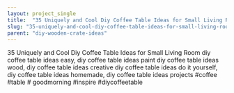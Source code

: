 ```yaml
---
layout: project_single
title:  "35 Uniquely and Cool Diy Coffee Table Ideas for Small Living Room"
slug: "35-uniquely-and-cool-diy-coffee-table-ideas-for-small-living-room"
parent: "diy-wooden-crate-ideas"
---
```

35 Uniquely and Cool Diy Coffee Table Ideas for Small Living Room  diy coffee table ideas easy, diy coffee table ideas paint diy coffee table ideas wood, diy coffee table ideas creative diy coffee table ideas do it yourself, diy coffee table ideas homemade, diy coffee table ideas projects #coffee #table # goodmorning #inspire #diycoffeetable